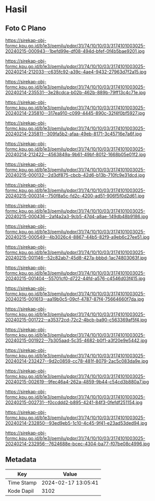 # Hasil

## Foto C Plano

https://sirekap-obj-formc.kpu.go.id/b1e3/pemilu/pdpr/31/74/10/10/03/3174101003025-20240215-000943--1befd99e-df08-494d-bfef-0f4b5bae9201.jpg

https://sirekap-obj-formc.kpu.go.id/b1e3/pemilu/pdpr/31/74/10/10/03/3174101003025-20240214-212033--c635fc92-a39c-4ae4-9432-27963d7f2a15.jpg

https://sirekap-obj-formc.kpu.go.id/b1e3/pemilu/pdpr/31/74/10/10/03/3174101003025-20240214-235531--3e28cdca-b02b-462b-889b-79ff13c4c71e.jpg

https://sirekap-obj-formc.kpu.go.id/b1e3/pemilu/pdpr/31/74/10/10/03/3174101003025-20240214-235810--317ea910-c099-4445-890c-32f4f0bf5927.jpg

https://sirekap-obj-formc.kpu.go.id/b1e3/pemilu/pdpr/31/74/10/10/03/3174101003025-20240214-235811--309fa5b2-afaa-49eb-8171-3c45716e7a6f.jpg

https://sirekap-obj-formc.kpu.go.id/b1e3/pemilu/pdpr/31/74/10/10/03/3174101003025-20240214-212422--4563849a-9b61-49bf-8012-1668b05e01f2.jpg

https://sirekap-obj-formc.kpu.go.id/b1e3/pemilu/pdpr/31/74/10/10/03/3174101003025-20240215-000132--2d3df875-cbcb-42d6-b13b-710fc9e31dcd.jpg

https://sirekap-obj-formc.kpu.go.id/b1e3/pemilu/pdpr/31/74/10/10/03/3174101003025-20240215-000314--750f8a5c-fd2c-4200-ad51-906f5f0d2d61.jpg

https://sirekap-obj-formc.kpu.go.id/b1e3/pemilu/pdpr/31/74/10/10/03/3174101003025-20240215-000436--2af4a2a3-9cb5-47d4-a8ae-149db48b9186.jpg

https://sirekap-obj-formc.kpu.go.id/b1e3/pemilu/pdpr/31/74/10/10/03/3174101003025-20240215-000549--4b3026c4-8867-44b5-82f9-a9eb6c27ee51.jpg

https://sirekap-obj-formc.kpu.go.id/b1e3/pemilu/pdpr/31/74/10/10/03/3174101003025-20240215-001146--52c82ab7-45d8-427a-bbbd-1ac74803063f.jpg

https://sirekap-obj-formc.kpu.go.id/b1e3/pemilu/pdpr/31/74/10/10/03/3174101003025-20240215-001404--55701cf0-d722-44fd-a576-c4546d03f415.jpg

https://sirekap-obj-formc.kpu.go.id/b1e3/pemilu/pdpr/31/74/10/10/03/3174101003025-20240215-001613--aa19b0c5-09cf-4787-87f4-75664660f7da.jpg

https://sirekap-obj-formc.kpu.go.id/b1e3/pemilu/pdpr/31/74/10/10/03/3174101003025-20240215-001722--a35372cd-72c2-4bcb-ba90-c563369af5f4.jpg

https://sirekap-obj-formc.kpu.go.id/b1e3/pemilu/pdpr/31/74/10/10/03/3174101003025-20240215-001922--7b305aad-5c35-4682-b0f1-a3f20e9e5442.jpg

https://sirekap-obj-formc.kpu.go.id/b1e3/pemilu/pdpr/31/74/10/10/03/3174101003025-20240214-232427--9d2c0859-cc78-481f-8079-2ac5c083da9e.jpg

https://sirekap-obj-formc.kpu.go.id/b1e3/pemilu/pdpr/31/74/10/10/03/3174101003025-20240215-002619--9fec46a4-262a-4859-9b44-c54cd3b880a7.jpg

https://sirekap-obj-formc.kpu.go.id/b1e3/pemilu/pdpr/31/74/10/10/03/3174101003025-20240215-002731--f0ccddd2-b895-4241-84f3-0fefdf251154.jpg

https://sirekap-obj-formc.kpu.go.id/b1e3/pemilu/pdpr/31/74/10/10/03/3174101003025-20240214-232850--93ed9eb5-1c10-4c45-9f41-e23ad53ded94.jpg

https://sirekap-obj-formc.kpu.go.id/b1e3/pemilu/pdpr/31/74/10/10/03/3174101003025-20240214-232956--7624688e-bcec-4304-ba77-f07be08c4996.jpg


## Metadata

| Key        | Value               |
| ---------- | ------------------- |
| Time Stamp | 2024-02-17 13:05:41 |
| Kode Dapil | 3102                |




